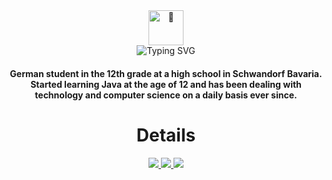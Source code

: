 <div align="center">
     <img src="https://github.com/wervlad/wervlad/assets/24524555/766d336d-b87d-44ba-807c-c51de2bc6b4d" width="56px" height="56px" alt="👋"> <br/>
     <img src="https://readme-typing-svg.demolab.com?font=Fira+Code&size=25&duration=2500&pause=1000&color=F7F7F7&width=240&lines=Hi%2C+I'm+Nick%F0%9F%91%A9%E2%80%8D%F0%9F%92%BB" alt="Typing SVG" />
</div>
<h4 align="center">German student in the 12th grade at a high school in Schwandorf Bavaria. <br/> Started learning Java at the age of 12 and has been dealing with technology and computer science on a daily basis ever since.
     
<h1 align="center">Details</h1>
<p align="center">
  <a href="https://github.com/Salziii">
    <img src="http://github-profile-summary-cards.vercel.app/api/cards/profile-details?username=Salziii&theme=transparent" />
  </a>
  <a href="https://github.com/Salziii">
    <img src="https://github-readme-streak-stats.herokuapp.com/?user=Salziii&hide_border=true&card_width=338&theme=transparent" />
  </a>
  <a href="https://github.com/Salziii">
    <img src="http://github-profile-summary-cards.vercel.app/api/cards/stats?username=Salziii&theme=transparent" />
  </a>
</p>
